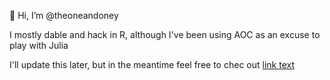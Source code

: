 👋 Hi, I’m @theoneandoney

I mostly dable and hack in R, although I've been using AOC as an excuse to play with Julia

I'll update this later, but in the meantime feel free to chec out [link text](www.oney.us "Oney")

<!---
theoneandoney/theoneandoney is a ✨ special ✨ repository because its `README.md` (this file) appears on your GitHub profile.
You can click the Preview link to take a look at your changes.
--->
